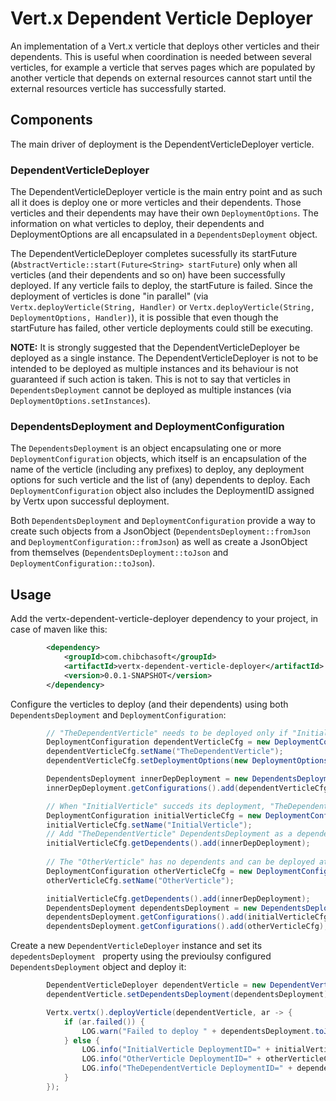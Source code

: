 # Vert.x Dependent Verticle Deployer
An implementation of a Vert.x verticle that deploys other verticles and their dependents. This is useful when coordination is needed between several verticles, for example a verticle that serves pages which are populated by another verticle that depends on external resources cannot start until the external resources verticle has successfully started.

## Components

The main driver of deployment is the DependentVerticleDeployer verticle.

### DependentVerticleDeployer

The DependentVerticleDeployer verticle is the main entry point and as such all it does is deploy one or more verticles and their dependents. Those verticles and their dependents may have their own `DeploymentOptions`. The information on what verticles to deploy, their dependents and DeploymentOptions are all encapsulated in a `DependentsDeployment` object.

The DependentVerticleDeployer completes sucessfully its startFuture (`AbstractVerticle::start(Future<String> startFuture`) only when all  verticles (and their dependents and so on) have been successfully deployed. If any verticle fails to deploy, the startFuture is failed. Since the deployment of verticles is done "in parallel" (via `Vertx.deployVerticle(String, Handler)` or `Vertx.deployVerticle(String, DeploymentOptions, Handler)`), it is possible that even though the startFuture has failed, other verticle deployments could still be executing.

**NOTE:** It is strongly suggested that the DependentVerticleDeployer be deployed as a single instance. The DependentVerticleDeployer is not to be intended to be deployed as multiple instances and its behaviour is not guaranteed if such action is taken. This is not to say that verticles in `DependentsDeployment` cannot be deployed as multiple instances (via `DeploymentOptions.setInstances`).

### DependentsDeployment and DeploymentConfiguration

The `DependentsDeployment` is an object encapsulating one or more `DeploymentConfiguration` objects, which itself is an encapsulation of the name of the verticle (including any prefixes) to deploy, any deployment options for such verticle and the list of (any) dependents to deploy. Each `DeploymentConfiguration` object also includes the DeploymentID assigned by Vertx upon successful deployment.

Both `DependentsDeployment` and `DeploymentConfiguration` provide a way to create such objects from a JsonObject (`DependentsDeployment::fromJson` and `DeploymentConfiguration::fromJson`) as well as create a JsonObject from themselves (`DependentsDeployment::toJson` and `DeploymentConfiguration::toJson`).

## Usage ##

Add the vertx-dependent-verticle-deployer dependency to your project, in case of maven like this:

```xml
        <dependency>
            <groupId>com.chibchasoft</groupId>
            <artifactId>vertx-dependent-verticle-deployer</artifactId>
            <version>0.0.1-SNAPSHOT</version>
        </dependency>
```
 
Configure the verticles to deploy (and their dependents) using both `DependentsDeployment` and `DeploymentConfiguration`:

```java
        // "TheDependentVerticle" needs to be deployed only if "InitialVerticle" is deployed successfully.
        DeploymentConfiguration dependentVerticleCfg = new DeploymentConfiguration();
        dependentVerticleCfg.setName("TheDependentVerticle");
        dependentVerticleCfg.setDeploymentOptions(new DeploymentOptions().setWorker(true).setInstances(2));

        DependentsDeployment innerDepDeployment = new DependentsDeployment();
        innerDepDeployment.getConfigurations().add(dependentVerticleCfg);

        // When "InitialVerticle" succeds its deployment, "TheDependentVerticle" needs to be deployed. 
        DeploymentConfiguration initialVerticleCfg = new DeploymentConfiguration();
        initialVerticleCfg.setName("InitialVerticle");
        // Add "TheDependentVerticle" DependentsDeployment as a dependent of "InitialVerticle"
        initialVerticleCfg.getDependents().add(innerDepDeployment);
        
        // The "OtherVerticle" has no dependents and can be deployed at the same time as the "InitialVerticle"
        DeploymentConfiguration otherVerticleCfg = new DeploymentConfiguration();
        otherVerticleCfg.setName("OtherVerticle");

        initialVerticleCfg.getDependents().add(innerDepDeployment);
        DependentsDeployment dependentsDeployment = new DependentsDeployment();
        dependentsDeployment.getConfigurations().add(initialVerticleCfg);
        dependentsDeployment.getConfigurations().add(otherVerticleCfg);
```

Create a new `DependentVerticleDeployer` instance and set its `depedentsDeployment ` property using the previoulsy configured `DependentsDeployment` object and deploy it:

```java
        DependentVerticleDeployer dependentVerticle = new DependentVerticleDeployer();
        dependentVerticle.setDependentsDeployment(dependentsDeployment);

        Vertx.vertx().deployVerticle(dependentVerticle, ar -> {
            if (ar.failed()) {
                LOG.warn("Failed to deploy " + dependentsDeployment.toJson().encode(), ar.cause());
            } else {
                LOG.info("InitialVerticle DeploymentID=" + initialVerticleCfg.getDeploymentID());
                LOG.info("OtherVerticle DeploymentID=" + otherVerticleCfg.getDeploymentID());
                LOG.info("TheDependentVerticle DeploymentID=" + dependentVerticleCfg.getDeploymentID());
            }
        });
```
